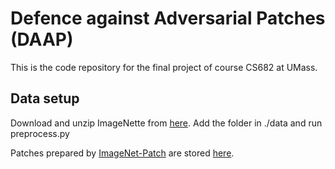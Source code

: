 # Defence against Adversarial Patches (DAAP)

This is the code repository for the final project of course CS682 at UMass.


## Data setup

Download and unzip ImageNette from [here](https://github.com/fastai/imagenette). Add the folder in ./data and run preprocess.py

Patches prepared by [ImageNet-Patch](https://github.com/pralab/ImageNet-Patch) are stored [here](./data/imagenet_patch.gz). 

